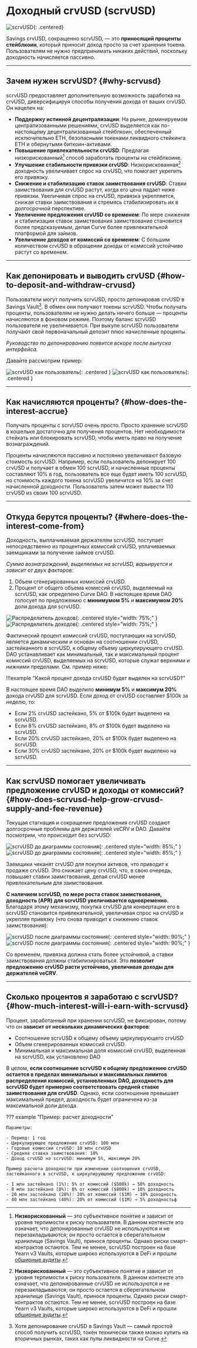 <h1>Доходный crvUSD (scrvUSD)</h1>

![scrvUSD](../images/scrvusd/scrvusd_150.png){: .centered}

Savings crvUSD, сокращенно scrvUSD, — это **приносящий проценты стейблкоин**, который приносит доход просто за счет хранения токена. Пользователям не нужно предпринимать никаких действий, поскольку доходность начисляется пассивно.

---

## **Зачем нужен scrvUSD?** {#why-scrvusd}

scrvUSD предоставляет дополнительную возможность заработка на crvUSD, диверсифицируя способы получения дохода от ваших crvUSD. Он нацелен на:

- **Поддержку истинной децентрализации**: На рынке, доминируемом централизованными решениями, crvUSD выделяется как по-настоящему децентрализованный стейблкоин, обеспеченный исключительно ETH, безопасными токенами ликвидного стейкинга ETH и обернутыми биткоин-активами.
- **Повышение привлекательности crvUSD**: Предлагая низкорискованный[^1] способ заработать проценты на стейблкоине.
- **Улучшение стабильности привязки crvUSD**: Низкорискованная[^1] доходность увеличивает спрос на crvUSD, что помогает укрепить его привязку.
- **Снижение и стабилизацию ставок заимствования crvUSD**: Ставки заимствования для crvUSD растут, когда его цена падает ниже привязки. Увеличивая спрос на crvUSD, привязка укрепляется, снижая ставки заимствования и стремясь стабилизировать их в долгосрочной перспективе.
- **Увеличение предложения crvUSD со временем**: По мере снижения и стабилизации ставок заимствования заимствование становится более предсказуемым, делая Curve более привлекательной платформой для займов.
- **Увеличение доходов от комиссий со временем**: С большим количеством crvUSD в обращении доходы от комиссий устойчиво растут со временем.

[^1]: **Низкорискованный** — это субъективное понятие и зависит от уровня терпимости к риску пользователя. В данном контексте это означает, что депонированные crvUSD не используются и не перезакладываются; он просто остается в сберегательном хранилище (Savings Vault), принося проценты. Однако риски смарт-контрактов остаются. Тем не менее, scrvUSD построен на базе Yearn v3 Vaults, которые широко используются в DeFi и прошли [обширные аудиты](https://github.com/yearn/yearn-vaults-v3/tree/master/audits).

---

## **Как депонировать и выводить crvUSD** {#how-to-deposit-and-withdraw-crvusd}

Пользователи могут получить scrvUSD, просто депонировав crvUSD в Savings Vault[^2]. В обмен они получают токены scrvUSD. Чтобы получать проценты, пользователям не нужно делать ничего больше — проценты начисляются в фоновом режиме. Поэтому баланс scrvUSD пользователя не увеличивается. При выкупе scrvUSD пользователи получают свой первоначальный депозит плюс начисленные проценты.

[^2]: Хотя депонирование crvUSD в Savings Vault — самый простой способ получить scrvUSD, токен технически также можно купить на вторичных рынках, таких как пулы ликвидности на Curve.

*Руководство по депонированию появится вскоре после выпуска интерфейса.*

Давайте рассмотрим пример:

![scrvUSD как пользователь](../images/scrvusd/scrvusd_as_a_user_light.svg#only-light){: .centered }
![scrvUSD как пользователь](../images/scrvusd/scrvusd_as_a_user_dark.svg#only-dark){: .centered }

---

## **Как начисляются проценты?** {#how-does-the-interest-accrue}

Получать проценты с scrvUSD очень просто. Просто хранение scrvUSD в кошельке достаточно для получения процентов. Нет необходимости стейкать или блокировать scrvUSD, чтобы иметь право на получение вознаграждений.

Проценты начисляются пассивно и постоянно увеличивают базовую стоимость scrvUSD. Например, если пользователь депонирует 100 crvUSD и получает в обмен 100 scrvUSD, и начисленные проценты составляют 10% в год, пользователь все еще будет иметь 100 scrvUSD, но стоимость каждого токена scrvUSD увеличится на 10% за счет начисленной доходности. Пользователь затем может вывести 110 crvUSD из своих 100 scrvUSD.

---

## **Откуда берутся проценты?** {#where-does-the-interest-come-from}

Доходность, выплачиваемая держателям scrvUSD, поступает непосредственно из процентных комиссий crvUSD, уплачиваемых заемщиками за получение займов crvUSD.

*Сумма вознаграждений, выделяемых на scrvUSD, варьируется и зависит от двух факторов:*

1. Объем сгенерированных комиссий crvUSD.
2. Процент от общего объема комиссий crvUSD, выделяемый на scrvUSD, как определено Curve DAO. В настоящее время DAO голосует по предложению с **минимумом 5%** и **максимумом 20%** доли дохода для scrvUSD.

![Распределитель доходов](../images/scrvusd/scrvusd_fee_split_light.svg#only-light){: .centered style="width: 75%;" }
![Распределитель доходов](../images/scrvusd/scrvusd_fee_split_dark.svg#only-dark){: .centered style="width: 75%;" }

Фактический процент комиссий crvUSD, поступающих на scrvUSD, является динамическим и основан на соотношении crvUSD, застейканного в scrvUSD, к общему объему циркулирующего crvUSD. DAO устанавливает как минимальный, так и максимальный процент комиссий crvUSD, выделяемых на scrvUSD, которые служат верхними и нижними пределами. См. пример ниже:

!!!example "Какой процент дохода crvUSD будет выделен на scrvUSD?"

В настоящее время DAO выделило **минимум 5%** и **максимум 20%** дохода crvUSD для scrvUSD. Если доход от crvUSD составляет $100k за неделю, то:

- Если 2% crvUSD застейкано, 5% от $100k будет выделено на scrvUSD.
- Если 8% crvUSD застейкано, 8% от $100k будет выделено на scrvUSD.
- Если 20% crvUSD застейкано, 20% от $100k будет выделено на scrvUSD.
- Если 30% crvUSD застейкано, 20% от $100k будет выделено на scrvUSD.

---

## **Как scrvUSD помогает увеличивать предложение crvUSD и доходы от комиссий?** {#how-does-scrvusd-help-grow-crvusd-supply-and-fee-revenue}

Текущая стагнация и сокращение предложения crvUSD создают долгосрочные проблемы для держателей veCRV и DAO. Давайте посмотрим, что происходит без scrvUSD:

![scrvUSD до диаграммы состояния](../images/scrvusd/before_scrvusd_light.svg#only-light){: .centered style="width: 85%;" }
![scrvUSD до диаграммы состояния](../images/scrvusd/before_scrvusd_dark.svg#only-dark){: .centered style="width: 85%;" }

Заемщики чеканят crvUSD для покупки активов, что приводит к продаже crvUSD. Это снижает цену crvUSD, что, в свою очередь, повышает ставки заимствования, делая crvUSD менее привлекательным для заимствования.

**С наличием scrvUSD, по мере роста ставок заимствования, доходность (APR) для scrvUSD увеличивается одновременно.** Благодаря этому механизму, покупка crvUSD для конвертации его в scrvUSD становится привлекательной, увеличивая спрос на crvUSD и укрепляя привязку (что снова приводит к снижению ставок заимствования):

![scrvUSD после диаграммы состояния](../images/scrvusd/after_scrvusd_light.svg#only-light){: .centered style="width: 90%;" }
![scrvUSD после диаграммы состояния](../images/scrvusd/after_scrvusd_dark.svg#only-dark){: .centered style="width: 90%;" }

Со временем, привязка должна стать более устойчивой, а ставки заимствования должны стабилизироваться. Это **позволит предложению crvUSD расти устойчиво, увеличивая доходы для держателей veCRV**.

---

## **Сколько процентов я заработаю с scrvUSD?** {#how-much-interest-will-i-earn-with-scrvusd}

Процент, заработанный при хранении scrvUSD, не фиксирован, потому что он **зависит от нескольких динамических факторов**:

- Соотношение scrvUSD к общему объему циркулирующего crvUSD
- Объем сгенерированных комиссий crvUSD
- Минимальная и максимальная доля комиссий crvUSD, выделенная на scrvUSD, как установлено DAO

В целом, **если соотношение scrvUSD к общему предложению crvUSD остается в пределах минимальных и максимальных лимитов распределения комиссий, установленных DAO, доходность для scrvUSD будет примерно соответствовать средней ставке заимствования для crvUSD**. Однако, если соотношение превышает максимальный предел, доходность будет ограничена из-за максимальной доли дохода.

??? example "Пример: расчет доходности"

    Параметры:

    - Период: 1 год
    - Циркулирующее предложение crvUSD: 100 млн
    - Годовые комиссии crvUSD: 10 млн crvUSD
    - Средняя ставка заимствования: 10%
    - Доход crvUSD на scrvUSD: минимум 5%, максимум 20%

    Пример расчета доходности при изменении соотношения crvUSD, застейканного в scrvUSD, к циркулирующему предложению crvUSD:

    - 1 млн застейкано (1%): 5% от комиссий ($500k) → 50% доходность
    - 8 млн застейкано (8%): 8% от комиссий ($800k) → 10% доходность
    - 20 млн застейкано (20%): 20% от комиссий ($1M) → 10% доходность
    - 40 млн застейкано (40%): 20% от комиссий ($1M) → 5% доходностьф


